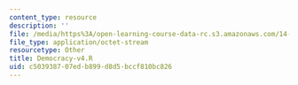 ```yaml
---
content_type: resource
description: ''
file: /media/https%3A/open-learning-course-data-rc.s3.amazonaws.com/14-382-econometrics-spring-2017/c503938707edb899d8d5bccf810bc826_Democracy-v4.R
file_type: application/octet-stream
resourcetype: Other
title: Democracy-v4.R
uid: c5039387-07ed-b899-d8d5-bccf810bc826
---
```

